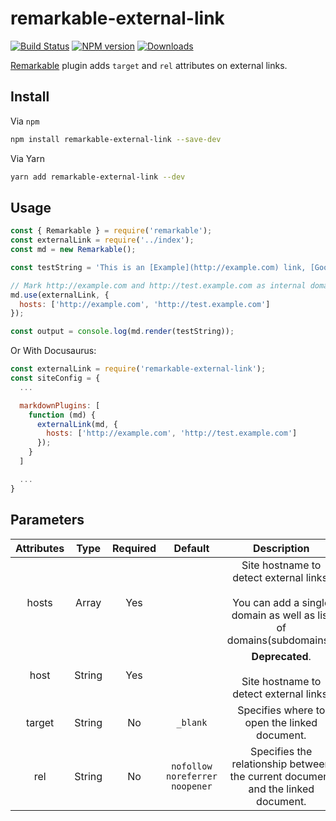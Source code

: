 # remarkable-external-link

[![Build Status][travis-image]][travis-url]
[![NPM version][npm-image]][npm-url]
[![Downloads][downloads-image]][npm-url]

[Remarkable](https://www.npmjs.com/package/remarkable) plugin adds `target` and `rel` attributes on external links.

## Install

Via `npm`

```bash
npm install remarkable-external-link --save-dev
```

Via Yarn

```bash
yarn add remarkable-external-link --dev
```

## Usage

```javascript
const { Remarkable } = require('remarkable');
const externalLink = require('../index');
const md = new Remarkable();

const testString = 'This is an [Example](http://example.com) link, [Google](https://google.com) link, [Facebook](https://facebook.com) link, [Test Example](http://test.example.com/) link, [Test2 Example](http://test2.example.com/) link and [Relative](/docs/concept/) link.';

// Mark http://example.com and http://test.example.com as internal domain.
md.use(externalLink, {
  hosts: ['http://example.com', 'http://test.example.com']
});

const output = console.log(md.render(testString));
```

Or With Docusaurus:

```javascript
const externalLink = require('remarkable-external-link');
const siteConfig = {
  ...

  markdownPlugins: [
    function (md) {
      externalLink(md, {
        hosts: ['http://example.com', 'http://test.example.com']
      });
    }
  ]

  ...
}
```

## Parameters

| Attributes |  Type  | Required |             Default            |                                                     Description                                                    |
|:----------:|:------:|:--------:|:------------------------------:|:------------------------------------------------------------------------------------------------------------------:|
|    hosts   |  Array |    Yes   |                                | Site hostname to detect external links.<br><br>You can add a single domain as well as list of domains(subdomains). |
|    host    | String |    Yes   |                                | **Deprecated**.<br><br>Site hostname to detect external links.                                                         |
|   target   | String |    No    |            `_blank`            | Specifies where to open the linked document.                                                                       |
|     rel    | String |    No    | `nofollow noreferrer noopener` | Specifies the relationship between the current document and the linked document.                                   |

[npm-image]: https://img.shields.io/npm/v/remarkable-external-link.svg
[npm-url]: https://www.npmjs.com/package/remarkable-external-link
[downloads-image]: https://img.shields.io/npm/dm/remarkable-external-link.svg
[travis-image]: https://api.travis-ci.org/samiahmedsiddiqui/remarkable-external-link.svg?branch=master
[travis-url]: https://travis-ci.org/samiahmedsiddiqui/remarkable-external-link
